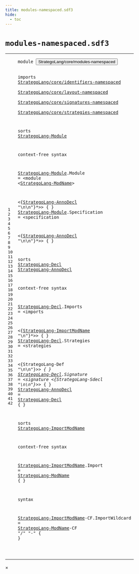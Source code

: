 ```yaml
---
title: modules-namespaced.sdf3
hide:
  - toc
---
```


# `modules-namespaced.sdf3`



[pdmosses/stratego/stratego.lang/src-gen/syntax/StrategoLang/core/modules-namespaced.sdf3]: https://github.com/pdmosses/stratego/blob/master/stratego.lang/src-gen/syntax/StrategoLang/core/modules-namespaced.sdf3 "The source file on GitHub"

<div class="sdf3"><table class="highlighttable"><tbody><tr><td class="linenos"><div class="linenodiv"><pre><span></span>1
2
3
4
5
6
7
8
9
10
11
12
13
14
15
16
17
18
19
20
21
22
23
24
25
26
27
28
29
30
31
32
33
34
35
36
37
38
39
40
41
42
</pre></div></td>
<td class="code"><pre><code><span class="keyword">module</span> <button class="modal-open" id="StrategoLang/core/modules-namespaced_1_8" title="Multi-file references" data-urls="../main-namespaced.sdf3/#StrategoLang/core/modules-namespaced_10_3 line 10; ../../StrategoLang-namespaced.sdf3/#StrategoLang/core/modules-namespaced_5_3 line 5; ../../gradual-types/internal-namespaced.sdf3/#StrategoLang/core/modules-namespaced_6_3 line 6; ../../sugar/main-namespaced.sdf3/#StrategoLang/core/modules-namespaced_5_3 line 5; ../../sugar/modules-namespaced.sdf3/#StrategoLang/core/modules-namespaced_4_3 line 4">StrategoLang/core/modules-namespaced</button>

<span class="keyword">imports</span>
  <a href="../identifiers-namespaced.sdf3/#StrategoLang/core/identifiers-namespaced_1_8" id="StrategoLang/core/identifiers-namespaced_4_3" title="Defined at ../identifiers-namespaced.sdf3 line 1">StrategoLang/core/identifiers-namespaced</a>        
  <a href="../layout-namespaced.sdf3/#StrategoLang/core/layout-namespaced_1_8" id="StrategoLang/core/layout-namespaced_5_3" title="Defined at ../layout-namespaced.sdf3 line 1">StrategoLang/core/layout-namespaced</a>        
  <a href="../signatures-namespaced.sdf3/#StrategoLang/core/signatures-namespaced_1_8" id="StrategoLang/core/signatures-namespaced_6_3" title="Defined at ../signatures-namespaced.sdf3 line 1">StrategoLang/core/signatures-namespaced</a>        
  <a href="../strategies-namespaced.sdf3/#StrategoLang/core/strategies-namespaced_1_8" id="StrategoLang/core/strategies-namespaced_7_3" title="Defined at ../strategies-namespaced.sdf3 line 1">StrategoLang/core/strategies-namespaced</a>

<span class="keyword">sorts</span> <a href="../../gradual-types/internal-namespaced.sdf3/#StrategoLang-Module_16_7" id="StrategoLang-Module_9_7" title="Referenced at ../../gradual-types/internal-namespaced.sdf3 line 16">StrategoLang-Module</a>

<span class="keyword">context-free syntax</span>

  <a href="../../gradual-types/internal-namespaced.sdf3/#StrategoLang-Module_16_7" id="StrategoLang-Module_13_3" title="Referenced at ../../gradual-types/internal-namespaced.sdf3 line 16">StrategoLang-Module</a>.<span class="cons_Constructor"><span id="Module_13_23" title="Not referenced">Module</span></span> = &lt;<span class="cons_String">module</span> &lt;<a href="../identifiers-namespaced.sdf3/#StrategoLang-ModName_8_3" id="StrategoLang-ModName_13_41" title="Defined at ../identifiers-namespaced.sdf3 line 8, 17, 18, 19, 20, 21">StrategoLang-ModName</a>&gt;

&lt;{<a href="#StrategoLang-AnnoDecl_20_25" id="StrategoLang-AnnoDecl_15_3" title="Defined at line 20, 32">StrategoLang-AnnoDecl</a> <span class="cons_Lit">"\n\n"</span>}*&gt;&gt; { }
  <a href="../../gradual-types/internal-namespaced.sdf3/#StrategoLang-Module_16_7" id="StrategoLang-Module_16_3" title="Referenced at ../../gradual-types/internal-namespaced.sdf3 line 16">StrategoLang-Module</a>.<span class="cons_Constructor"><span id="Specification_16_23" title="Not referenced">Specification</span></span> = &lt;<span class="cons_String">specification</span>

&lt;{<a href="#StrategoLang-AnnoDecl_20_25" id="StrategoLang-AnnoDecl_18_3" title="Defined at line 20, 32">StrategoLang-AnnoDecl</a> <span class="cons_Lit">"\n\n"</span>}*&gt;&gt; { }

<span class="keyword">sorts</span> <a href="#StrategoLang-Decl_32_27" id="StrategoLang-Decl_20_7" title="Referenced at line 32">StrategoLang-Decl</a> <a href="#StrategoLang-AnnoDecl_15_3" id="StrategoLang-AnnoDecl_20_25" title="Referenced at line 15, 18">StrategoLang-AnnoDecl</a>

<span class="keyword">context-free syntax</span>

  <a href="#StrategoLang-Decl_32_27" id="StrategoLang-Decl_24_3" title="Referenced at line 32">StrategoLang-Decl</a>.<span class="cons_Constructor"><span id="Imports_24_21" title="Not referenced">Imports</span></span> = &lt;<span class="cons_String">imports</span>

&lt;{<a href="#StrategoLang-ImportModName_34_7" id="StrategoLang-ImportModName_26_3" title="Defined at line 34, 38, 42">StrategoLang-ImportModName</a> <span class="cons_Lit">"\n"</span>}*&gt;&gt; { }
  <a href="#StrategoLang-Decl_32_27" id="StrategoLang-Decl_27_3" title="Referenced at line 32">StrategoLang-Decl</a>.<span class="cons_Constructor"><span id="Strategies_27_21" title="Not referenced">Strategies</span></span> = &lt;<span class="cons_String">strategies</span>

&lt;{StrategoLang-Def <span class="cons_Lit">"\n\n"</span>}*&gt;&gt; { }
  <a href="#StrategoLang-Decl_32_27" id="StrategoLang-Decl_30_3" title="Referenced at line 32">StrategoLang-Decl</a>.<span class="cons_Constructor"><span id="Signature_30_21" title="Not referenced">Signature</span></span> = &lt;<span class="cons_String">signature</span>
&lt;{StrategoLang-Sdecl <span class="cons_Lit">"\n\n"</span>}*&gt;&gt; { }
  <a href="#StrategoLang-AnnoDecl_15_3" id="StrategoLang-AnnoDecl_32_3" title="Referenced at line 15, 18">StrategoLang-AnnoDecl</a> = <a href="#StrategoLang-Decl_20_7" id="StrategoLang-Decl_32_27" title="Defined at line 20, 24, 27, 30">StrategoLang-Decl</a> { }

<span class="keyword">sorts</span> <a href="#StrategoLang-ImportModName_26_3" id="StrategoLang-ImportModName_34_7" title="Referenced at line 26">StrategoLang-ImportModName</a>

<span class="keyword">context-free syntax</span>

  <a href="#StrategoLang-ImportModName_26_3" id="StrategoLang-ImportModName_38_3" title="Referenced at line 26">StrategoLang-ImportModName</a>.<span class="cons_Constructor"><span id="Import_38_30" title="Not referenced">Import</span></span> = <a href="../identifiers-namespaced.sdf3/#StrategoLang-ModName_8_3" id="StrategoLang-ModName_38_39" title="Defined at ../identifiers-namespaced.sdf3 line 8, 17, 18, 19, 20, 21">StrategoLang-ModName</a> { }

<span class="keyword">syntax</span>

  <a href="#StrategoLang-ImportModName_26_3" id="StrategoLang-ImportModName_42_3" title="Referenced at line 26">StrategoLang-ImportModName</a><span class="keyword">-CF</span>.<span class="cons_Constructor"><span id="ImportWildcard_42_33" title="Not referenced">ImportWildcard</span></span> = <a href="../identifiers-namespaced.sdf3/#StrategoLang-ModName_8_3" id="StrategoLang-ModName_42_50" title="Defined at ../identifiers-namespaced.sdf3 line 8, 17, 18, 19, 20, 21">StrategoLang-ModName</a><span class="keyword">-CF</span> <span class="cons_Lit">"/"</span> <span class="cons_Lit">"-"</span> { }

</code></pre></td></tr></tbody></table></div>

<div id="modal">
  <div id="modal-content">
    <span id="modal-close">&times;</span>
    <h2 id="modal-h2"></h2>
    <p  id="modal-p"></p>
    <ul id="modal-ul"></ul>
  </div>
</div>
